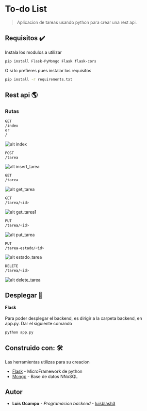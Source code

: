 # To-do List 

> Aplicacion de tareas usando python para crear una rest api.

## Requisitos ✔️
Instala los modulos a utilizar

```bash
pip install Flask-PyMongo Flask flask-cors
```

O si lo prefieres pues instalar los requisitos

```bash
pip install -r requirements.txt
```

## Rest api 🌎
### Rutas
```bash
GET
/index
or
/
```
![alt index](https://github.com/Luis-Blash/to-do-list/blob/main/images/backend/index.png "index")

```bash
POST
/tarea
```
![alt insert_tarea](https://github.com/Luis-Blash/to-do-list/blob/main/images/backend/insert_tarea.png "post")


```bash
GET
/tarea
```
![alt get_tarea](https://github.com/Luis-Blash/to-do-list/blob/main/images/backend/get_tarea.png "get_tarea")


```bash
GET
/tarea/<id>
```
![alt get_tarea1](https://github.com/Luis-Blash/to-do-list/blob/main/images/backend/get_tarea1.png "Get_tarea1")


```bash
PUT
/tarea/<id>
```
![alt put_tarea](https://github.com/Luis-Blash/to-do-list/blob/main/images/backend/put_tarea.png "put_tarea")


```bash
PUT
/tarea-estado/<id>
```
![alt estado_tarea](https://github.com/Luis-Blash/to-do-list/blob/main/images/backend/estado.png "estado_tarea")


```bash
DELETE
/tarea/<id>
```
![alt delete_tarea](https://github.com/Luis-Blash/to-do-list/blob/main/images/backend/delete_tarea.png "Delete_tarea")

## Desplegar 🚀
#### Flask
Para poder desplegar el backend, es dirigir a la carpeta backend, en app.py.
Dar el siguiente comando

```bash
python app.py
```
## Construido con: 🛠

Las herramientas utilizas para su creacion

* [Flask](https://flask.palletsprojects.com/en/1.1.x/) - MicroFramework de python
* [Mongo](https://www.mongodb.com/es) - Base de datos NNoSQL

## Autor
* **Luis Ocampo** - *Programacion backend* - [luisblash3](https://twitter.com/luisblash3)




